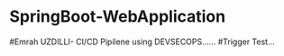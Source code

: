 # SpringBoot-WebApplication
#Emrah UZDILLI- CI/CD Pipilene using DEVSECOPS......
#Trigger Test...


